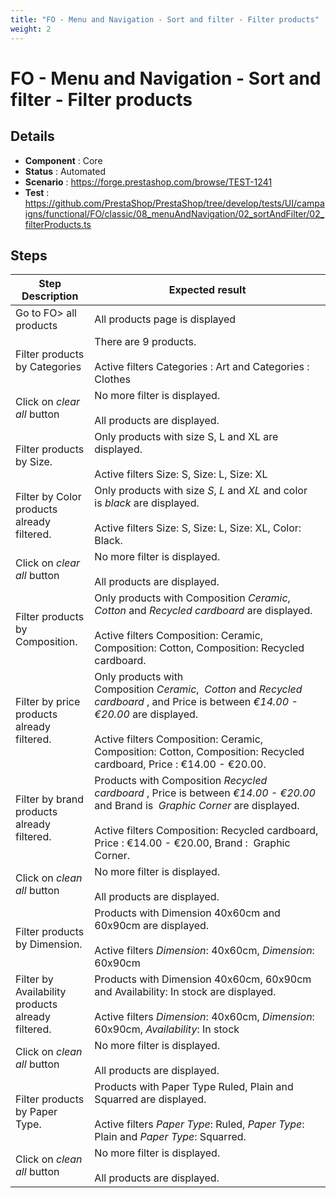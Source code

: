 ```yaml
---
title: "FO - Menu and Navigation - Sort and filter - Filter products"
weight: 2
---
```


# FO - Menu and Navigation - Sort and filter - Filter products
## Details
* **Component** : Core
* **Status** : Automated
* **Scenario** : https://forge.prestashop.com/browse/TEST-1241
* **Test** : https://github.com/PrestaShop/PrestaShop/tree/develop/tests/UI/campaigns/functional/FO/classic/08_menuAndNavigation/02_sortAndFilter/02_filterProducts.ts

## Steps
| Step Description | Expected result |
| ----- | ----- |
| Go to FO> all products | All products page is displayed |
| Filter products by Categories | There are 9 products.<br><br>Active filters Categories : Art and Categories : Clothes |
| Click on _clear all_ button | No more filter is displayed.<br><br>All products are displayed. |
| Filter products by Size. | Only products with size S, L and XL are displayed.<br><br>Active filters Size: S, Size: L, Size: XL |
| Filter by Color products already filtered. | Only products with size *S*, *L* and *XL* and color is *black* are displayed.<br><br>Active filters Size: S, Size: L, Size: XL, Color: Black. |
| Click on _clear all_ button | No more filter is displayed.<br><br>All products are displayed. |
| Filter products by Composition. | Only products with Composition *Ceramic*,  *Cotton* and *Recycled cardboard* are displayed.<br><br>Active filters Composition: Ceramic, Composition: Cotton, Composition: Recycled cardboard. |
| Filter by price products already filtered. | Only products with Composition *Ceramic*,  *Cotton* and *Recycled cardboard* , and Price is between *€14.00 - €20.00* are displayed.<br><br>Active filters Composition: Ceramic, Composition: Cotton, Composition: Recycled cardboard, Price : €14.00 - €20.00. |
| Filter by brand products already filtered. | Products with Composition *Recycled cardboard* , Price is between *€14.00 - €20.00* and Brand is  *Graphic Corner* are displayed.<br><br>Active filters Composition: Recycled cardboard, Price : €14.00 - €20.00, Brand :  Graphic Corner. |
| Click on _clean all_ button | No more filter is displayed.<br><br>All products are displayed. |
| Filter products by Dimension. | Products with Dimension 40x60cm and 60x90cm are displayed.<br><br>Active filters *Dimension*: 40x60cm, *Dimension*: 60x90cm |
| Filter by Availability products already filtered. | Products with Dimension 40x60cm, 60x90cm and Availability: In stock are displayed.<br><br>Active filters *Dimension*: 40x60cm, *Dimension*: 60x90cm, *Availability*: In stock |
| Click on _clean all_ button | No more filter is displayed.<br><br>All products are displayed. |
| Filter products by Paper Type. | Products with Paper Type Ruled, Plain and Squarred are displayed.<br><br>Active filters *Paper Type*: Ruled, *Paper Type*: Plain and *Paper Type*: Squarred. |
| Click on _clean all_ button | No more filter is displayed.<br><br>All products are displayed. |